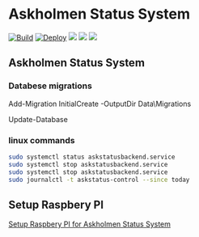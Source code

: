 # Askholmen Status System
[![Build](https://github.com/mickew/askstatus/actions/workflows/build.yml/badge.svg)](https://github.com/mickew/askstatus/actions/workflows/build.yml)
[![Deploy](https://github.com/mickew/askstatus/actions/workflows/deploy.yml/badge.svg)](https://github.com/mickew/askstatus/actions/workflows/deploy.yml)
[![](https://img.shields.io/github/v/release/mickew/askstatus)](https://github.com/mickew/askstatus/releases/latest)
[![](https://img.shields.io/github/issues/mickew/askstatus)](https://github.com/mickew/askstatus/issues)
[![](https://img.shields.io/github/issues-closed/mickew/askstatus)](https://github.com/mickew/askstatus/issues?q=is%3Aissue+is%3Aclosed)
## Askholmen Status System

### Databese migrations

Add-Migration InitialCreate -OutputDir Data\Migrations

Update-Database

### linux commands

```bash
sudo systemctl status askstatusbackend.service
sudo systemctl stop askstatusbackend.service
sudo systemctl stop askstatusbackend.service
sudo journalctl -t askstatus-control --since today
```

## Setup Raspbery PI
[Setup Raspbery PI for Askholmen Status System](Tools/RPISetup.md)